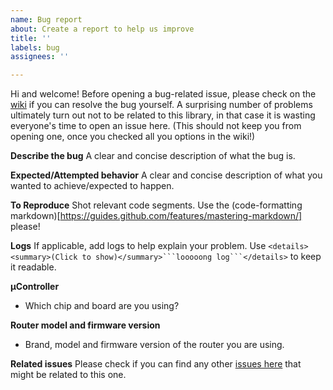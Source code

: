 ```yaml
---
name: Bug report
about: Create a report to help us improve
title: ''
labels: bug
assignees: ''

---
```


Hi and welcome!
Before opening a bug-related issue, please check on the [wiki](https://github.com/Aypac/Arduino-TR-064-SOAP-Library/wiki) if you can resolve the bug yourself. A surprising number of problems ultimately turn out not to be related to this library, in that case it is wasting everyone's time to open an issue here. (This should not keep you from opening one, once you checked all you options in the wiki!)

**Describe the bug**
A clear and concise description of what the bug is.

**Expected/Attempted behavior**
A clear and concise description of what you wanted to achieve/expected to happen.

**To Reproduce**
Shot relevant code segments. Use the (code-formatting markdown)[https://guides.github.com/features/mastering-markdown/] please!

**Logs**
If applicable, add logs to help explain your problem. Use
`<details><summary>(Click to show)</summary>```looooong log```</details>`
to keep it readable.

**µController**
 - Which chip and board are you using?

**Router model and firmware version**
- Brand, model and firmware version of the router you are using.

**Related issues**
Please check if you can find any other [issues here](https://github.com/Aypac/Arduino-TR-064-SOAP-Library/issues) that might be related to this one.
